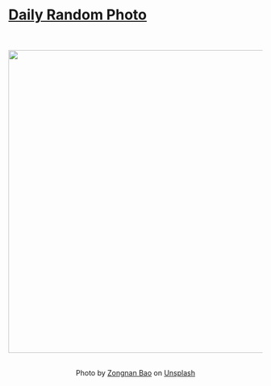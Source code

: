 # [Daily Random Photo](https://www.dailyrandomphoto.com/)

<div align="center">
  <br>
  <br>
  <a href="https://www.dailyrandomphoto.com/p/2023/2023-12-15/"><img src="https://images.unsplash.com/photo-1701143917332-4639dbfeaa29?crop=entropy&cs=tinysrgb&fit=max&fm=jpg&ixid=M3w3NzUwOHwwfDF8cmFuZG9tfHx8fHx8fHx8MTcwMjYwMDI3NHw&ixlib=rb-4.0.3&q=80&w=1080" width="600px"></a>
  <br>
  <br>
  <p class="has-text-grey">Photo by <a href="https://unsplash.com/@nick19981122?utm_source=Daily%20Random%20Photo&amp;utm_medium=referral" target="_blank" rel="noopener noreferrer">Zongnan Bao</a> on <a href="https://unsplash.com/photos/a-large-ice-cave-with-a-mountain-in-the-distance-nuNn2YvI6GI?utm_source=Daily%20Random%20Photo&amp;utm_medium=referral" target="_blank" rel="noopener noreferrer">Unsplash</a></p>
</div>
